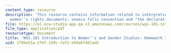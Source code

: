 ```yaml
---
content_type: resource
description: 'This resource contains information related to interpreting classic american
  women''s rights documents: seneca falls convention and "the declaration of sentiments"(1848).'
file: https://ol-ocw-studio-app-qa.s3.amazonaws.com/courses/wgs-101-introduction-to-womens-and-gender-studies-fall-2014/1794e51a2f4f159c7af2e9da6f481aeb_MITWGS_101F14_Hwork3.pdf
file_type: application/pdf
resourcetype: Document
title: 'WGS.101 Introduction to Women''s and Gender Studies: Homework 3 Our Costume'
uid: 1794e51a-2f4f-159c-7af2-e9da6f481aeb
---
```

